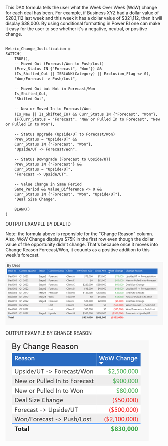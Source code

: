 This DAX formula tells the user what the Week Over Week (WoW) change for each deal has been. 
For example, if Business XYZ had a dollar value of $283,112 last week and this week it has a dollar value of $321,112, then it will display $38,000. 
By using conditional formatting in Power BI one can make it easy for the user to see whether it's a negative, neutral, or positive change.


```dax

Metric_Change_Justification = 
SWITCH(
    TRUE(),
    -- Moved Out (Forecast/Won to Push/Lost)
    (Prev_Status IN {"Forecast", "Won"}) && 
    (Is_Shifted_Out || ISBLANK(Category) || Exclusion_Flag <> 0),
    "Won/Forecast -> Push/Lost",

    -- Moved Out but Not in Forecast/Won
    Is_Shifted_Out,
    "Shifted Out",

    -- New or Moved In to Forecast/Won
    (Is_New || Is_Shifted_In) && Curr_Status IN {"Forecast", "Won"},
    IF(Curr_Status = "Forecast", "New or Pulled In to Forecast", "New or Pulled In to Won"),

    -- Status Upgrade (Upside/UT to Forecast/Won)
    Prev_Status = "Upside/UT" && 
    Curr_Status IN {"Forecast", "Won"},
    "Upside/UT -> Forecast/Won",

    -- Status Downgrade (Forecast to Upside/UT)
    Prev_Status IN {"Forecast"} && 
    Curr_Status = "Upside/UT",
    "Forecast -> Upside/UT",

    -- Value Change in Same Period
    Same_Period && Value_Difference <> 0 && 
    Curr_Status IN {"Forecast", "Won", "Upside/UT"},
    "Deal Size Change",

    BLANK()
)

```



OUTPUT EXAMPLE BY DEAL ID

Note: the formula above is reponsible for the "Change Reason" column. Also, WoW Change displays $75K in the first row even though the dollar value of the opportunity didn't change. That's because once it moves into Change Reason Forecast/Won, it couunts as a positive addition to this week's forecast. 

![My Image](images/ByDeal.PNG)

OUTPUT EXAMPLE BY CHANGE REASON

![My Image](images/ByChangeReason.PNG)

